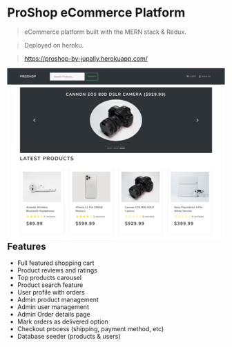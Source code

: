 # ProShop eCommerce Platform

> eCommerce platform built with the MERN stack & Redux.

> Deployed on heroku.

> https://proshop-by-jupally.herokuapp.com/

<img align="left" alt="proshop"  src="./proshopimg.png"  />




## Features

- Full featured shopping cart
- Product reviews and ratings
- Top products carousel
- Product search feature
- User profile with orders
- Admin product management
- Admin user management
- Admin Order details page
- Mark orders as delivered option
- Checkout process (shipping, payment method, etc)
- Database seeder (products & users)
